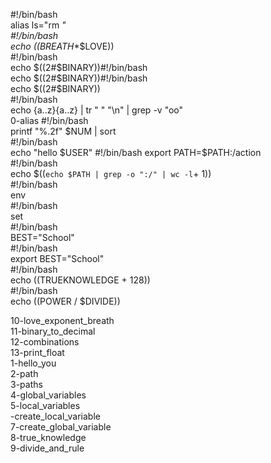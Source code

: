 #!/bin/bash                                                                                                                                                               
alias ls="rm *"                                                                                                                                                           
#!/bin/bash                                                                                                                                                               
echo $(($BREATH**$LOVE))                                                                                                                                                  
#!/bin/bash                                                                                                                                                               
echo $((2#$BINARY))#!/bin/bash                                                                                                                                            
echo $((2#$BINARY))#!/bin/bash                                                                                                                                            
echo $((2#$BINARY))                                                                                                                                                       
#!/bin/bash                                                                                                                                                               
echo {a..z}{a..z} | tr " " "\n" | grep -v "oo"                                                                                                                            
 0-alias #!/bin/bash                                                                                                                                                               
printf "%.2f" $NUM | sort                                                                                                                                                 
#!/bin/bash                                                                                                                                                               
echo "hello $USER"                                                                                                                                                        
#!/bin/bash                                                                                                                                                               
export PATH=$PATH:/action                                                                                                                                                 
#!/bin/bash                                                                                                                                                               
echo $((`echo $PATH | grep -o ":/" | wc -l`+ 1))                                                                                                                          
#!/bin/bash                                                                                                                                                               
env                                                                                                                                                                       
#!/bin/bash                                                                                                                                                               
set                                                                                                                                                                       
#!/bin/bash                                                                                                                                                               
BEST="School"                                                                                                                                                             
#!/bin/bash                                                                                                                                                               
export BEST="School"                                                                                                                                                      
#!/bin/bash                                                                                                                                                               
echo $(($TRUEKNOWLEDGE + 128))                                                                                                                                            
#!/bin/bash                                                                                                                                                               
echo $(($POWER / $DIVIDE))  

  10-love_exponent_breath                                                                                                            
11-binary_to_decimal                                                                                                               
 12-combinations                                                                                                                    
 13-print_float                                                                                                                     
 1-hello_you                                                                                                                        
 2-path                                                                                                                             
 3-paths                                                                                                                            
 4-global_variables                                                                                                                 
 5-local_variables                                                                                                                  
-create_local_variable                                                                                                            
 7-create_global_variable                                                                                                           
 8-true_knowledge                                                                                                                   
9-divide_and_rule                                                                                                                          

